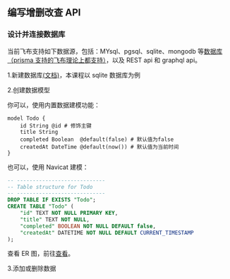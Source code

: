 ## 编写增删改查 API

### 设计并连接数据库

当前飞布支持如下数据源，包括：MYsql、pgsql、sqlite、mongodb 等[数据库（prisma 支持的飞布理论上都支持）](https://www.prisma.io/stack)，以及 REST api 和 graphql api。​​

1.新建数据库[(文档)](https://ansons-organization.gitbook.io/product-manual/kai-fa-wen-dang/shu-ju-yuan/shu-ju-ku/shu-ju-ku-lian-jie#xin-jian-shu-ju-ku)，本课程以 sqlite 数据库为例

2.创建数据模型

你可以，使用内置数据建模功能：

```prisma
model Todo {
    id String @id # 修饰主键
    title String
    completed Boolean  @default(false) # 默认值为false
    createdAt DateTime @default(now()) # 默认值为当前时间
}
```

也可以，使用 Navicat 建模：

```sql
-- ----------------------------
-- Table structure for Todo
-- ----------------------------
DROP TABLE IF EXISTS "Todo";
CREATE TABLE "Todo" (
    "id" TEXT NOT NULL PRIMARY KEY,
    "title" TEXT NOT NULL,
    "completed" BOOLEAN NOT NULL DEFAULT false,
    "createdAt" DATETIME NOT NULL DEFAULT CURRENT_TIMESTAMP
);
```

查看 ER 图，前往[查看](https://ansons-organization.gitbook.io/product-manual/kai-fa-wen-dang/shu-ju-yuan/shu-ju-ku/shu-ju-jian-mo#er-tu)。

3.添加或删除数据
